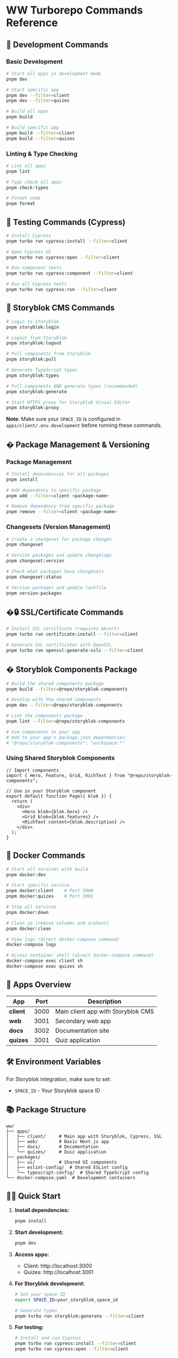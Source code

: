 # WW Turborepo Commands Reference

## 🚀 Development Commands

### Basic Development

```bash
# Start all apps in development mode
pnpm dev

# Start specific app
pnpm dev --filter=client
pnpm dev --filter=quizes

# Build all apps
pnpm build

# Build specific app
pnpm build --filter=client
pnpm build --filter=quizes
```

### Linting & Type Checking

```bash
# Lint all apps
pnpm lint

# Type check all apps
pnpm check-types

# Format code
pnpm format
```

## 🧪 Testing Commands (Cypress)

```bash
# Install Cypress
pnpm turbo run cypress:install --filter=client

# Open Cypress UI
pnpm turbo run cypress:open --filter=client

# Run component tests
pnpm turbo run cypress:component --filter=client

# Run all Cypress tests
pnpm turbo run cypress:run --filter=client
```

## 📝 Storyblok CMS Commands

```bash
# Login to Storyblok
pnpm storyblok:login

# Logout from Storyblok
pnpm storyblok:logout

# Pull components from Storyblok
pnpm storyblok:pull

# Generate TypeScript types
pnpm storyblok:types

# Pull components AND generate types (recommended)
pnpm storyblok:generate

# Start HTTPS proxy for Storyblok Visual Editor
pnpm storyblok:proxy
```

**Note**: Make sure your `SPACE_ID` is configured in `apps/client/.env.development` before running these commands.

## � Package Management & Versioning

### Package Management

```bash
# Install dependencies for all packages
pnpm install

# Add dependency to specific package
pnpm add --filter=client <package-name>

# Remove dependency from specific package
pnpm remove --filter=client <package-name>
```

### Changesets (Version Management)

```bash
# Create a changeset for package changes
pnpm changeset

# Version packages and update changelogs
pnpm changeset:version

# Check what packages have changesets
pnpm changeset:status

# Version packages and update lockfile
pnpm version-packages
```

## �🔒 SSL/Certificate Commands

```bash
# Install SSL certificate (requires mkcert)
pnpm turbo run certificate:install --filter=client

# Generate SSL certificates with OpenSSL
pnpm turbo run openssl:generate-ssls --filter=client
```

## � Storyblok Components Package

```bash
# Build the shared components package
pnpm build --filter=@repo/storyblok-components

# Develop with the shared components
pnpm dev --filter=@repo/storyblok-components

# Lint the components package
pnpm lint --filter=@repo/storyblok-components

# Use components in your app
# Add to your app's package.json dependencies:
# "@repo/storyblok-components": "workspace:*"
```

### Using Shared Storyblok Components

```tsx
// Import components
import { Hero, Feature, Grid, RichText } from "@repo/storyblok-components";

// Use in your Storyblok component
export default function Page({ blok }) {
  return (
    <div>
      <Hero blok={blok.hero} />
      <Grid blok={blok.features} />
      <RichText content={blok.description} />
    </div>
  );
}
```

## 🐳 Docker Commands

```bash
# Start all services with build
pnpm docker:dev

# Start specific service
pnpm docker:client    # Port 3000
pnpm docker:quizes    # Port 3001

# Stop all services
pnpm docker:down

# Clean up (remove volumes and orphans)
pnpm docker:clean

# View logs (direct docker-compose command)
docker-compose logs

# Access container shell (direct docker-compose command)
docker-compose exec client sh
docker-compose exec quizes sh
```

## 📱 Apps Overview

| App        | Port | Description                        |
| ---------- | ---- | ---------------------------------- |
| **client** | 3000 | Main client app with Storyblok CMS |
| **web**    | 3001 | Secondary web app                  |
| **docs**   | 3002 | Documentation site                 |
| **quizes** | 3001 | Quiz application                   |

## 🛠️ Environment Variables

For Storyblok integration, make sure to set:

- `SPACE_ID` - Your Storyblok space ID

## 📚 Package Structure

```
ww/
├── apps/
│   ├── client/     # Main app with Storyblok, Cypress, SSL
│   ├── web/        # Basic Next.js app
│   ├── docs/       # Documentation
│   └── quizes/     # Quiz application
├── packages/
│   ├── ui/         # Shared UI components
│   ├── eslint-config/  # Shared ESLint config
│   └── typescript-config/  # Shared TypeScript config
└── docker-compose.yaml  # Development containers
```

## 🏃‍♂️ Quick Start

1. **Install dependencies:**

   ```bash
   pnpm install
   ```

2. **Start development:**

   ```bash
   pnpm dev
   ```

3. **Access apps:**
   - Client: http://localhost:3000
   - Quizes: http://localhost:3001

4. **For Storyblok development:**

   ```bash
   # Set your space ID
   export SPACE_ID=your_storyblok_space_id

   # Generate types
   pnpm turbo run storyblok:generate --filter=client
   ```

5. **For testing:**
   ```bash
   # Install and run Cypress
   pnpm turbo run cypress:install --filter=client
   pnpm turbo run cypress:open --filter=client
   ```
